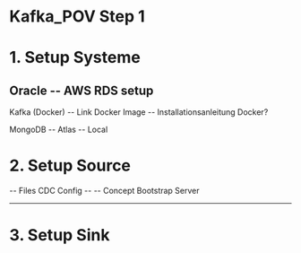 # Kafka_POV Step 1

# 1. Setup Systeme

Oracle
-- AWS RDS setup
-- 

Kafka (Docker) 
-- Link Docker Image
-- Installationsanleitung Docker?

MongoDB
-- Atlas
-- Local


# 2. Setup Source

-- Files CDC Config
-- -- Concept Bootstrap Server
-- -- 

# 3. Setup Sink

